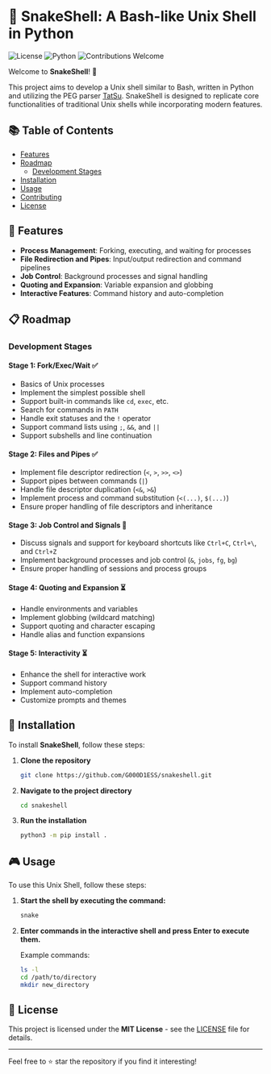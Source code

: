 # 🐍 SnakeShell: A Bash-like Unix Shell in Python

![License](https://img.shields.io/badge/license-MIT-blue.svg)
![Python](https://img.shields.io/badge/python-3.12-blue.svg)
![Contributions Welcome](https://img.shields.io/badge/contributions-welcome-brightgreen.svg)

Welcome to **SnakeShell**! 🎉

This project aims to develop a Unix shell similar to Bash, written in Python and utilizing the PEG parser [TatSu](https://github.com/neogeny/TatSu). SnakeShell is designed to replicate core functionalities of traditional Unix shells while incorporating modern features.

## 📚 Table of Contents

- [Features](#-features)
- [Roadmap](#-roadmap)
  - [Development Stages](#development-stages)
- [Installation](#-installation)
- [Usage](#-usage)
- [Contributing](#-contributing)
- [License](#-license)

## 🌟 Features

- **Process Management**: Forking, executing, and waiting for processes
- **File Redirection and Pipes**: Input/output redirection and command pipelines
- **Job Control**: Background processes and signal handling
- **Quoting and Expansion**: Variable expansion and globbing
- **Interactive Features**: Command history and auto-completion

## 📋 Roadmap

### Development Stages

#### Stage 1: Fork/Exec/Wait ✅

- Basics of Unix processes
- Implement the simplest possible shell
- Support built-in commands like `cd`, `exec`, etc.
- Search for commands in `PATH`
- Handle exit statuses and the `!` operator
- Support command lists using `;`, `&&`, and `||`
- Support subshells and line continuation

#### Stage 2: Files and Pipes ✅

- Implement file descriptor redirection (`<`, `>`, `>>`, `<>`)
- Support pipes between commands (`|`)
- Handle file descriptor duplication (`<&`, `>&`)
- Implement process and command substitution (`<(...)`, `$(...)`)
- Ensure proper handling of file descriptors and inheritance

#### Stage 3: Job Control and Signals 🚧

- Discuss signals and support for keyboard shortcuts like `Ctrl+C`, `Ctrl+\`, and `Ctrl+Z`
- Implement background processes and job control (`&`, `jobs`, `fg`, `bg`)
- Ensure proper handling of sessions and process groups

#### Stage 4: Quoting and Expansion ⏳

- Handle environments and variables
- Implement globbing (wildcard matching)
- Support quoting and character escaping
- Handle alias and function expansions

#### Stage 5: Interactivity ⏳

- Enhance the shell for interactive work
- Support command history
- Implement auto-completion
- Customize prompts and themes

## 🚀 Installation

To install **SnakeShell**, follow these steps:

1. **Clone the repository**

    ```bash
    git clone https://github.com/G000D1ESS/snakeshell.git
    ```

2. **Navigate to the project directory**

    ```bash
    cd snakeshell
    ```

3. **Run the installation**

    ```bash
    python3 -m pip install .
    ```

## 🎮 Usage

To use this Unix Shell, follow these steps:

1. **Start the shell by executing the command:**

    ```bash
    snake
    ```

2. **Enter commands in the interactive shell and press Enter to execute them.**

    Example commands:

    ```bash
    ls -l
    cd /path/to/directory
    mkdir new_directory
    ```

## 📄 License

This project is licensed under the **MIT License** - see the [LICENSE](LICENSE) file for details.

---

Feel free to ⭐ star the repository if you find it interesting!
